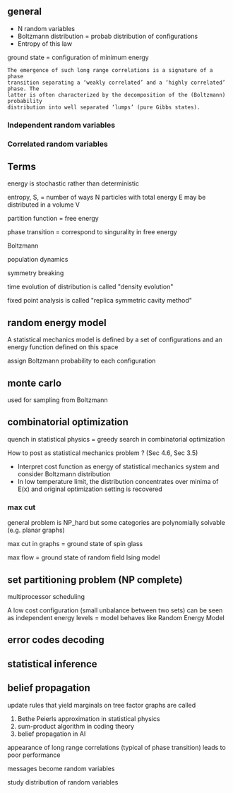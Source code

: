 
## general

* N random variables
* Boltzmann distribution = probab distribution of configurations
* Entropy of this law 

ground state = configuration of minimum energy

```
The emergence of such long range correlations is a signature of a phase
transition separating a ‘weakly correlated’ and a ‘highly correlated’ phase. The
latter is often characterized by the decomposition of the (Boltzmann) probability
distribution into well separated ‘lumps’ (pure Gibbs states).
```


### Independent random variables

### Correlated random variables

## Terms

energy is stochastic rather than deterministic

entropy, S, = number of ways N particles with total energy E may be distributed in a volume V

partition function = free energy

phase transition = correspond to singurality in free energy

Boltzmann

population dynamics

symmetry breaking

time evolution of distribution is called "density evolution"

fixed point analysis is called "replica symmetric cavity method"



## random energy model

A statistical mechanics model is defined by a set of configurations and an energy
function defined on this space

assign Boltzmann probability to each configuration


## monte carlo

used for sampling from Boltzmann

## combinatorial optimization

quench in statistical physics = greedy search in combinatorial optimization

How to post as statistical mechanics problem ? (Sec 4.6, Sec 3.5)
* Interpret cost function as energy of statistical mechanics system and consider Boltzmann distribution
* In low temperature limit, the distribution concentrates over minima of E(x) and original optimization setting is recovered

### max cut

general problem is NP_hard but some categories are polynomially solvable (e.g. planar graphs)

max cut in graphs = ground state of spin glass

max flow = ground state of random field Ising model

## set partitioning problem (NP complete)

multiprocessor scheduling

A low cost configuration (small unbalance between two sets) can be seen as independent energy levels = model behaves like Random Energy Model

## error codes decoding

## statistical inference

## belief propagation

update rules that yield marginals on tree factor graphs are called
1. Bethe Peierls approximation in statistical physics
1. sum-product algorithm in coding theory
1. belief propagation in AI

appearance of long range correlations (typical of phase transition) leads to poor performance

messages become random variables

study distribution of random variables


